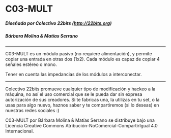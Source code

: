 
# C03-MULT

##### Diseñada por Colectivo 22bits (http://22bits.org)
##### Bárbara Molina & Matías Serrano


___________________________________

C03-MULT es un módulo pasivo (no requiere alimentación), y permite copiar una entrada en otras dos (1x2). Cada módulo es capaz de copiar 4 señales estéreo o mono. 

Tener en cuenta las impedancias de los módulos a interconectar. 
___________________________________
  
Colectivo 22bits promueve cualquier tipo de modificación y hackeo a la máquina, no así el uso comercial que se le pueda dar sin expresa autorización de sus creadores. Si te fabricas una, la utilizas en tu set, o la usas para algo nuevo, haznos saber y te compartiremos (si lo deseas) en nuestras redes sociales :)

C03-MULT por Bárbara Molina & Matías Serrano se distribuye bajo una Licencia Creative Commons Atribución-NoComercial-CompartirIgual 4.0 Internacional.
